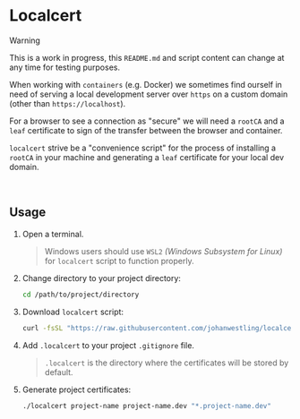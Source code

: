 # Localcert

> [!WARNING]
> This is a work in progress, this `README.md` and script content can change at any time for testing purposes.

When working with `containers` (e.g. Docker) we sometimes find ourself in need of serving a local development server over `https` on a custom domain (other than `https://localhost`). 

For a browser to see a connection as "secure" we will need a `rootCA` and a `leaf` certificate to sign of the transfer between the browser and container.

`localcert` strive be a "convenience script" for the process of installing a `rootCA` in your machine and generating a `leaf` certificate for your local dev domain.

<br>

## Usage

1. Open a terminal.
	
	> Windows users should use `WSL2` _(Windows Subsystem for Linux)_ for `localcert` script to function properly.

1. Change directory to your project directory:

	```bash
	cd /path/to/project/directory
	```

1. Download `localcert` script:
	
	```bash
	curl -fsSL "https://raw.githubusercontent.com/johanwestling/localcert/main/localcert" -o localcert
	```

1. Add `.localcert` to your project `.gitignore` file.

	> `.localcert` is the directory where the certificates will be stored by default.

1. Generate project certificates:
	
	```bash
	./localcert project-name project-name.dev "*.project-name.dev"
	```